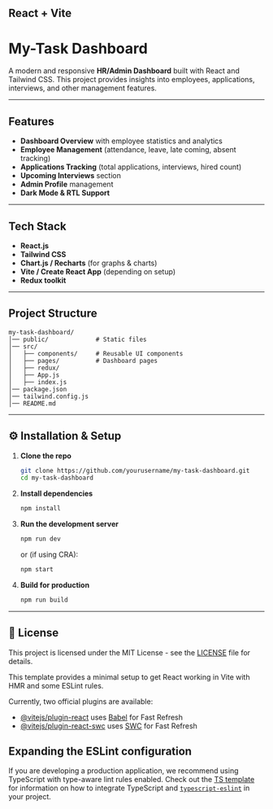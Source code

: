 
## React + Vite



# My-Task Dashboard

A modern and responsive **HR/Admin Dashboard** built with React and Tailwind CSS.
This project provides insights into employees, applications, interviews, and other management features.

---

##  Features

*  **Dashboard Overview** with employee statistics and analytics
*  **Employee Management** (attendance, leave, late coming, absent tracking)
*  **Applications Tracking** (total applications, interviews, hired count)
*  **Upcoming Interviews** section
*  **Admin Profile** management
*  **Dark Mode & RTL Support**

---

##  Tech Stack

* **React.js**
* **Tailwind CSS**
* **Chart.js / Recharts** (for graphs & charts)
* **Vite / Create React App** (depending on setup)
* **Redux toolkit**

---

##  Project Structure

```
my-task-dashboard/
│── public/             # Static files
│── src/
│   ├── components/     # Reusable UI components
│   ├── pages/          # Dashboard pages
│   ├── redux/         
│   ├── App.js
│   ├── index.js
│── package.json
│── tailwind.config.js
│── README.md
```

---

## ⚙️ Installation & Setup

1. **Clone the repo**

   ```bash
   git clone https://github.com/yourusername/my-task-dashboard.git
   cd my-task-dashboard
   ```

2. **Install dependencies**

   ```bash
   npm install
   ```

3. **Run the development server**

   ```bash
   npm run dev
   ```

   or (if using CRA):

   ```bash
   npm start
   ```

4. **Build for production**

   ```bash
   npm run build
   ```

---




## 📜 License

This project is licensed under the MIT License - see the [LICENSE](LICENSE) file for details.

















This template provides a minimal setup to get React working in Vite with HMR and some ESLint rules.

Currently, two official plugins are available:

- [@vitejs/plugin-react](https://github.com/vitejs/vite-plugin-react/blob/main/packages/plugin-react) uses [Babel](https://babeljs.io/) for Fast Refresh
- [@vitejs/plugin-react-swc](https://github.com/vitejs/vite-plugin-react/blob/main/packages/plugin-react-swc) uses [SWC](https://swc.rs/) for Fast Refresh

## Expanding the ESLint configuration

If you are developing a production application, we recommend using TypeScript with type-aware lint rules enabled. Check out the [TS template](https://github.com/vitejs/vite/tree/main/packages/create-vite/template-react-ts) for information on how to integrate TypeScript and [`typescript-eslint`](https://typescript-eslint.io) in your project.
